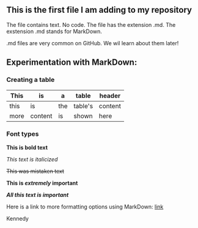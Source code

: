 ## This is the first file I am adding to my repository

The file contains text. No code. The file has the extension .md. The exstension .md stands for MarkDown.

.md files are very common on GitHub. We wil learn about them later!

## Experimentation with MarkDown:

### Creating a table
| This | is | a | table | header |
| --- | --- | --- | ----| ---|
| this | is | the | table's | content |
| more | content | is | shown | here |

### Font types
**This is bold text**

*This text is italicized*

~~This was mistaken text~~

**This is _extremely_ important**

***All this text is important***


Here is a link to more formatting options using MarkDown: [link](https://docs.github.com/en/get-started/writing-on-github/getting-started-with-writing-and-formatting-on-github/basic-writing-and-formatting-syntax)

Kennedy
